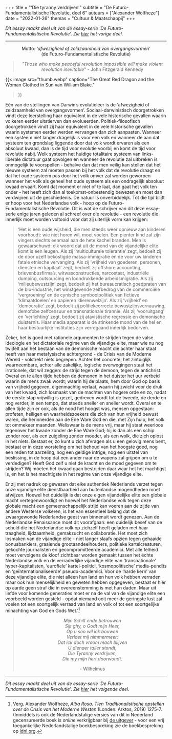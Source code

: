 +++
title    = "‘Die tyranny verdrijven’"
subtitle = "De Futuro-Fundamentalistische Revolutie, deel 6"
auteurs  = ["Alexander Wolfheze"]
date     = "2022-01-26"
themas   = "Cultuur & Maatschappij"
+++


_Dit essay maakt deel uit van de essay-serie 'De Futuro-Fundamentalistische Revolutie'. Zie [hier](https://reactionair.nl/artikelen/verelendungstheorie/) het vorige deel._

---


<p style="text-align: center;">
Motto: <i>‘afwezigheid of zeldzaamheid van overgangsvormen’</i><br>
(de Futuro-Fundamentalistische Revolutie)
</p>

<blockquote style="text-align: center;">
<p><i>"Those who make peaceful revolution impossible will make violent revolution inevitable"</i> - John Fitzgerald Kennedy</p>
</blockquote>

{{< image
	src="thumb.webp"
	caption="The Great Red Dragon and the Woman Clothed in Sun van William Blake."
>}}

Eén van de stellingen van Darwin’s evolutieleer is de ‘afwezigheid of zeldzaamheid van overgangsvormen’. Sociaal-darwinistisch doorgetrokken vindt deze leerstelling haar equivalent in de vele historische gevallen waarin volkeren eerder uitstierven dan evolueerden. Politiek-filosofisch doorgetrokken vindt zij haar equivalent in de vele historische gevallen waarin systemen eerder werden vervangen dan zich aanpasten. Wanneer een systeem niet langer dragelijk is voor een volk en wanneer de aan dat systeem ten grondslag liggende door dat volk wordt ervaren als een absoluut kwaad, dan is de tijd voor evolutie voorbij en komt de tijd voor revolutie nabij. Welk systeem het huidige totalitaire systeem van links-liberale dictatuur gaat opvolgen en wanneer de revolutie zal uitbreken is onmogelijk te voorspellen - behalve dan dat men veilig kan stellen dat het nieuwe systeem zal moeten passen bij het volk dat de revolutie draagt en dat het oude systeem pas door het volk omver zal worden geworpen wanneer het volk als geheel het oude systeem als een ondragelijk absoluut kwaad ervaart. Komt dat moment er niet of te laat, dan gaat het volk ten onder - het heeft zich dan al toekomst-onbestendig bewezen en moet dan verdwijnen uit de geschiedenis. De natuur is onverbiddelijk. Tot die tijd blijft er hoop voor het Nederlandse volk - hoop op de Futuro-Fundamentalistische Revolutie. Dit is wat de schrijver van dit deze essay-serie enige jaren geleden al schreef over die revolutie - een revolutie die innerlijk moet worden voltooid voor dat zij uiterlijk vorm kan krijgen:

>‘Het is een oude wijsheid, die men steeds weer opnieuw aan kinderen voorhoudt: wie niet horen wil, moet voelen. Een pienter kind zal zijn vingers slechts eenmaal aan de hete kachel branden. Men is gewaarschuwd: elk woord dat uit de mond van de vijandelijke elite komt is een leugen. Als zij ‘multiculturele tolerantie’ zegt, bedoelt zij de door uzelf bekostigde massa-immigratie en de voor uw kinderen fatale etnische vervanging. Als zij ‘vrijheid van goederen, personen, diensten en kapitaal’ zegt, bedoelt zij offshore accounting, brievenbusfirma’s, witwasconstructies, narcostaat, industriële dumping, outsourcing en loondrukkende arbeidsmigratie. Als zij ‘milieubewustzijn’ zegt, bedoelt zij het bureaucratisch goedpraten van de bio-industrie, het winstgevende zelfbedrog van de commerciële ‘vergroening’ en de cynische symboolpolitiek van fictieve ‘klimaatdoelen’ en papieren ‘dierenwelzijn’. Als zij ‘vrijheid’ en ‘democratie’ zegt, bedoelt zij politiekcorrecte bewustzijnsvernauwing, demofobe zelfcensuur en transnationale tirannie. Als zij ‘vooruitgang’ en ‘verlichting’ zegt, bedoelt zij atavistische regressie en demonische duisternis. Haar media apparaat is de stinkende mond van de hel en haar bestuurlijke instituties zijn verregaand innerlijk bedorven.

Zeker, het is goed met rationele argumenten te strijden tegen de valse ideologie en het dictatoriale regime van de vijandige elite, maar wie nu nog twijfelt aan het bestaan van de demonische macht die achter haar staat heeft van haar metafysische achtergrond - de Crisis van de Moderne Wereld - volstrekt niets begrepen. Achter het concrete, het zintuiglijk waarneembare, achter alle zakelijke, logische overwegingen staat het irrationele, dat wil zeggen: de strijd tegen de demoon, tegen de antichrist. Overal en te allen tijde hebben de demonen in het duister het uur verbeid waarin de mens zwak wordt; waarin hij de plaats, hem door God op basis van vrijheid gegeven, eigenmachtig verlaat, waarin hij zwicht voor de druk van het kwaad, zich losmaakt van de machten van hogere orde en zo, nadat de eerste stap vrijwillig is gezet, gedreven wordt tot de tweede, de derde en nog verder, in een tempo, dat steeds sneller en sneller wordt. Overal en te allen tijde zijn er ook, als de nood het hoogst was, mensen opgestaan: profeten, heiligen en waarheidszoekers die zich van hun vrijheid bewust waren, die herinnerden aan de Ene Ware God en die, met Zijn hulp, het volk tot ommekeer maanden. Weliswaar is de mens vrij, maar hij staat weerloos tegenover het kwade zonder de Ene Ware God; hij is dan als een schip zonder roer, als een zuigeling zonder moeder, als een wolk, die zich oplost in het niets. Bestaat er, zo kunt u zich afvragen als u een gelovig mens bent, bestaat er in deze worsteling om het behoud van het hoogste goed, nog een reden tot aarzeling, nog een geldige intrige, nog een uitstel van beslissing, in de hoop dat een ander naar de wapens zal grijpen om u te verdedigen? Heeft God zelf u niet de kracht en de moed gegeven om te strijden? Wij móeten het kwaad gaan bestrijden daar waar het het machtigst is, en het is het machtigste in het regime van onze vijandige elite.

Er zij met nadruk op gewezen dat elke authentiek Nederlands verzet tegen onze vijandige elite dienstbaarheid aan buitenlandse mogendheden moet afwijzen. Hoewel het duidelijk is dat onze eigen vijandelijke elite een globale macht vertegenwoordigt en hoewel het Nederlandse volk tegen deze globale macht een gemeenschappelijk strijd kan voeren aan de zijde van andere Westerse volkeren, is het van essentieel belang dat de zwaargewonde Nederlandse geest van binnenuit wordt genezen. Aan de Nederlandse Renaissance moet dit voorafgaan: een duidelijk besef van de schuld die het Nederlandse volk op zichzelf heeft geladen met haar traagheid, lijdzaamheid, gemakzucht en collaboratie. Het moet zich losmaken van de vijandige elite - niet langer slaafs opzien tegen gehaaide bonusbankiers, graaiende grootaandeelhouders, politieke kartelcreaturen, gekochte journalisten en gecompromitteerde academici. Met alle felheid moet vervolgens de kloof zichtbaar worden gemaakt tussen het échte Nederlandse volk en de verraderlijke vijandige elite van ‘transnationale’ hyper-kapitalisten, ‘eurofiele’ kartel-politici, ‘kosmopolitische’ media-pundits en ‘geïnternationaliseerde’ pseudo-academici. Voor de ‘harde kern’ van deze vijandige elite, die niet alleen hun land en hun volk hebben verraden maar ook hun menselijkheid en geweten hebben opgegeven, bestaat er hier op aarde geen straf die in overeenstemming is met hun daden. Maar uit liefde voor komende generaties moet er na de val van de vijandige elite een voorbeeld worden gesteld - opdat niemand ooit meer de geringste lust zal voelen tot een soortgelijk verraad van land en volk of tot een soortgelijke minachting van God en Gods Wet.’[^1]

<blockquote style="text-align: center;">
<p><i>Mijn Schilt ende betrouwen<br>
Sijt ghy, o Godt mijn Heer,<br>
Op u soo wil ick bouwen<br>
Verlaet mij nimmermeer:<br>
Dat ick doch vroom mach blijven<br>
U dienaer taller stondt,<br>
Die Tyranny verdrijven,<br>
Die my mijn hert doorwondt.</i></p>
<p>- Wilhelmus</p>
</blockquote>

---

_Dit essay maakt deel uit van de essay-serie 'De Futuro-Fundamentalistische Revolutie'. Zie [hier](https://reactionair.nl/artikelen/edge-of-tomorrow/) het volgende deel._


[^1]: Verg. Alexander Wolfheze, _Alba Rosa. Tien Traditionalistische opstellen over de Crisis van het Moderne Westen_ (Londen: Arktos, 2019) 1275-7. (Inmiddels is ook de Nederlandstalige versies van dit in Nederland gecensureerde boek is _online_ verkrijgbaar bij [de uitgever](https://arktos.com/product/alba-rosa-dutch/) - voor een vrij toegankelijke Nederlandstalige boekbespreking zie de boekbespreking op [idnl.org](https://www.idnl.org/opinie-essays/boekbespreking-alba-rosa/).
